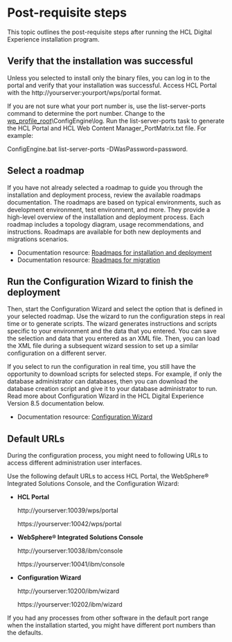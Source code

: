 # Post-requisite steps

This topic outlines the post-requisite steps after running the HCL Digital Experience installation program.

## Verify that the installation was successful

Unless you selected to install only the binary files, you can log in to the portal and verify that your installation was successful. Access HCL Portal with the http://yourserver:yourport/wps/portal format.

If you are not sure what your port number is, use the list-server-ports command to determine the port number. Change to the [wp\_profile\_root](../../../../../guide_me/wpsdirstr.md)\ConfigEngine\log\. Run the list-server-ports task to generate the HCL Portal and HCL Web Content Manager_PortMatrix.txt file. For example:

ConfigEngine.bat list-server-ports -DWasPassword=password.

## Select a roadmap

If you have not already selected a roadmap to guide you through the installation and deployment process, review the available roadmaps documentation. The roadmaps are based on typical environments, such as development environment, test environment, and more. They provide a high-level overview of the installation and deployment process. Each roadmap includes a topology diagram, usage recommendations, and instructions. Roadmaps are available for both new deployments and migrations scenarios.

-   Documentation resource: [Roadmaps for installation and deployment](../../../../../get_started/plan_deployment/traditional_deployment/roadmaps/rm_install_deployment/rm_installation.md)
-   Documentation resource: [Roadmaps for migration](../../../../manage/migrate/planning_migration/rm_migration/index.md)

## Run the Configuration Wizard to finish the deployment

Then, start the Configuration Wizard and select the option that is defined in your selected roadmap. Use the wizard to run the configuration steps in real time or to generate scripts. The wizard generates instructions and scripts specific to your environment and the data that you entered. You can save the selection and data that you entered as an XML file. Then, you can load the XML file during a subsequent wizard session to set up a similar configuration on a different server.

If you select to run the configuration in real time, you still have the opportunity to download scripts for selected steps. For example, if only the database administrator can databases, then you can download the database creation script and give it to your database administrator to run. Read more about Configuration Wizard in the HCL Digital Experience Version 8.5 documentation below.

-   Documentation resource: [Configuration Wizard](../../../../../extend_dx/development_tools/portal_admin_tools/cfg_wizard/index.md)

## Default URLs

During the configuration process, you might need to following URLs to access different administration user interfaces.

Use the following default URLs to access HCL Portal, the WebSphere® Integrated Solutions Console, and the Configuration Wizard:

-   **HCL Portal**

    http://yourserver:10039/wps/portal

    https://yourserver:10042/wps/portal

-   **WebSphere® Integrated Solutions Console**

    http://yourserver:10038/ibm/console

    https://yourserver:10041/ibm/console

-   **Configuration Wizard**

    http://yourserver:10200/ibm/wizard

    https://yourserver:10202/ibm/wizard


If you had any processes from other software in the default port range when the installation started, you might have different port numbers than the defaults.


